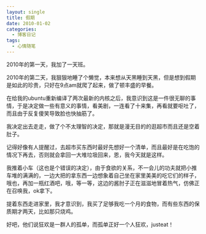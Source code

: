 ```yaml
---
layout: single
title: 假期
date: 2010-01-02
categories:
  - 博客日记
tags:
  - 心情随笔
---
```


2010年的第一天，我加了一天班。

2010年的第二天，我狠狠地睡了个懒觉，本来想从天黑睡到天黑，但是想到假期是如此的珍贵，只好在9点am就爬了起来，做了顿丰盛的早餐。

在给我的ubuntu重新编译了两次最新的内核之后，我意识到这是一件很无聊的事情，于是决定做一些有意义的事情，看美剧，一连看了十来集，再看就要呕吐了，而且由于反复傻笑导致脸也快抽筋了。

我决定出去走走，做了个不太理智的决定，那就是漫无目的的逛超市而且还是空着肚子。

记得好像有人提醒过，去超市买东西时最好先想好一个清单，而且最好是在吃饱的情况下再去，否则就会拿回一大堆垃圾回来，恩，我今天就是这样。

我推着小车（这也是个错误的决定），由于食欲的关系，不一会儿的功夫就把小推车堆的满满的，一边大把的拿东西一边想象着自己坐在家里美美的吃它们的样子，哦也，再加一瓶红酒吧，哦，等一等，这边的酱肘子正在滋滋地冒着热气，仿佛正在召唤我，ok拿下。

提着东西走进家里，我才意识到，我买了足够我吃一个月的食物，而有些东西的保质期才两天，比如那只烧鸡。

好吧，他们说狂欢是一群人的孤单，而孤单正好一个人狂欢，justeat！
